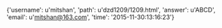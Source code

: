 {'username': u'mitshan', 'path': u'dzd1209/1209.html', 'answer': u'ABCD', 'email': u'mitshan@163.com', 'time': '2015-11-30:13:16:23'}